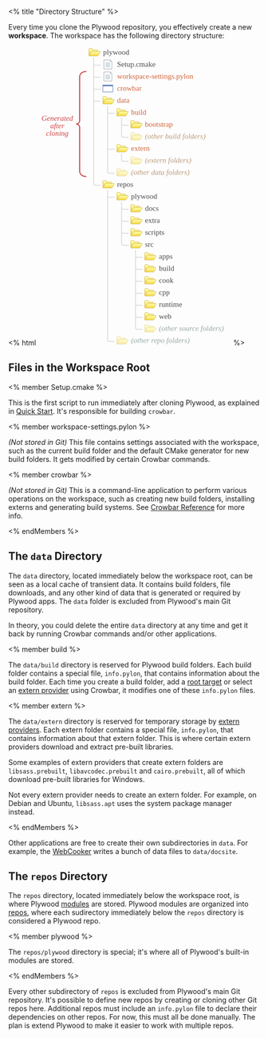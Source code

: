 <% title "Directory Structure" %>

Every time you clone the Plywood repository, you effectively create a new **workspace**. The workspace has the following directory structure:

<% html
<svg xmlns="http://www.w3.org/2000/svg" height="597" width="388" xmlns:xlink="http://www.w3.org/1999/xlink">
  <defs>
    <linearGradient id="stops">
      <stop stop-color="#fdfda0" offset="0"/>
      <stop stop-color="#f5d334" offset="1"/>
    </linearGradient>
    <linearGradient id="gradient0" y2="477" xlink:href="#stops" gradientUnits="userSpaceOnUse" x2="334" gradientTransform="translate(-327 -6)" y1="467" x1="334"/>
    <linearGradient id="gradient1" y2="481" xlink:href="#stops" gradientUnits="userSpaceOnUse" x2="340" gradientTransform="translate(-327 -6)" y1="472" x1="340"/>
  </defs>
  <g id="lines" stroke="#e0e0e0" stroke-width="2" fill="none">
    <path d="M140 286v299c0 2.52 1.75 4 4 4h10M112 33c0 2.52 1.75 4 4 4h10M112 57c0 2.52 1.75 4 4 4h10M112 81c0 2.52 1.75 4 4 4h10M112 105c0 2.52 1.75 4 4 4h10M196 406v155c0 2.52 1.75 4 4 4h10M168 310v83c0 2.52 1.75 4 4 4h10M140 118v131c0 2.52 1.75 4 4 4h10M168 214v11c0 2.52 1.75 4 4 4h10M168 142v35c0 2.52 1.75 4 4 4h10"/>
    <path d="M140 129c0 2.52 1.75 4 4 4h10M140 201c0 2.52 1.75 4 4 4h10M168 153c0 2.52 1.75 4 4 4h10M168 321c0 2.52 1.75 4 4 4h10M168 345c0 2.52 1.75 4 4 4h10M168 369c0 2.52 1.75 4 4 4h10M196 417c0 2.52 1.75 4 4 4h10M196 441c0 2.52 1.75 4 4 4h10M196 465c0 2.52 1.75 4 4 4h10M196 489c0 2.52 1.75 4 4 4h10M196 513c0 2.52 1.75 4 4 4h10M196 537c0 2.52 1.75 4 4 4h10M112 22v251c0 2.52 1.75 4 4 4h10M140 297c0 2.52 1.75 4 4 4h10"/>
  </g>
  <g transform="translate(0 -455.5)">
    <g id="folder" stroke-linejoin="round" stroke="#dcbf6a">
      <path d="M2.5 460c0-.5.5-1 1-1h5c.613-.01 1 .507 1 1v2h10c.587 0 1 .421 1 1v10c.018.552-.434 1-1 1h-16c-.507 0-1-.444-1-1z" fill="url(#gradient0)" transform="translate(100)"/>
      <path d="M7.36 466c.286-.5 1.07-1 1.57-1h16c.587 0 .759.421.428 1l-4 7c-.298.552-1.01 1-1.57 1h-16c-.507 0-.746-.444-.428-1z" fill="url(#gradient1)" transform="translate(100)"/>
    </g>
    <g id="file">
      <path d="M32.5 482h13l3 3v15h-16z" stroke="#acacac" fill="#fff" transform="translate(100)"/>
      <path d="M36 490h9M36 492h9M36 494h9M36 496h9" stroke="#aac1ce" fill="none" transform="translate(100)"/>
      <path d="M45.5 482v3h3" stroke="#acacac" fill="none" transform="translate(100)"/>
      <path d="M36 488h9M36 488h9" stroke="#aac1ce" fill="none" transform="translate(100)"/>
    </g>
    <use xlink:href="#file" transform="translate(0 24)"/>
    <g id="app" transform="translate(0.5 0)">
      <path d="M130 532h20v14h-20z" stroke="#6b85bf" fill="#fff"/>
      <path d="M130 532h20v2h-20z" stroke="#6b85bf" fill="#6b85bf"/>
    </g>
    <use xlink:href="#folder" transform="translate(28 96)"/>
    <use xlink:href="#folder" transform="translate(56 120)"/>
    <use xlink:href="#folder" transform="translate(84 144)"/>
    <use opacity=".5" xlink:href="#folder" transform="translate(84 168)"/>
    <use xlink:href="#folder" transform="translate(56 192)"/>
    <use opacity=".5" xlink:href="#folder" transform="translate(84 216)"/>
    <use opacity=".5" xlink:href="#folder" transform="translate(56 240)"/>
    <use xlink:href="#folder" transform="translate(28 264)"/>
    <use xlink:href="#folder" transform="translate(56 288)"/>
    <use xlink:href="#folder" transform="translate(84 312)"/>
    <use xlink:href="#folder" transform="translate(84 336)"/>
    <use xlink:href="#folder" transform="translate(84 360)"/>
    <use xlink:href="#folder" transform="translate(84 384)"/>
    <use xlink:href="#folder" transform="translate(112 408)"/>
    <use xlink:href="#folder" transform="translate(112 432)"/>
    <use xlink:href="#folder" transform="translate(112 456)"/>
    <use xlink:href="#folder" transform="translate(112 480)"/>
    <use xlink:href="#folder" transform="translate(112 504)"/>
    <use xlink:href="#folder" transform="translate(112 528)"/>
    <use opacity=".5" xlink:href="#folder" transform="translate(112 552)"/>
    <use opacity=".5" xlink:href="#folder" transform="translate(56 576)"/>
    <g font-family="LiberationSans" font-size="15">
      <text y="471.362" x="131" fill="#4d4d4d">plywood</text>
      <text y="495.362" x="159" fill="#4d4d4d">Setup.cmake</text>
      <text y="735.362" x="159" fill="#4d4d4d">repos</text>
      <text y="519.362" x="159" fill="#cf653a">workspace-settings.pylon</text>
      <text y="543.362" x="159" fill="#cf653a">crowbar</text>
      <text y="567.362" x="159" fill="#cf653a">data</text>
      <text y="591.362" x="187" fill="#cf653a">build</text>
      <text y="615.362" x="215" fill="#cf653a">bootstrap</text>
      <text y="663.362" x="187" fill="#cf653a">extern</text>
      <text y="759.362" x="187" fill="#4d4d4d">plywood</text>
      <text y="783.362" x="215" fill="#4d4d4d">docs</text>
      <text y="807.362" x="215" fill="#4d4d4d">extra</text>
      <text y="831.362" x="215" fill="#4d4d4d">scripts</text>
      <text y="855.362" x="215" fill="#4d4d4d">src</text>
      <text y="879.362" x="243" fill="#4d4d4d">apps</text>
      <text y="903.362" x="243" fill="#4d4d4d">build</text>
      <text y="927.362" x="243" fill="#4d4d4d">cook</text>
      <text y="951.362" x="243" fill="#4d4d4d">cpp</text>
      <text y="975.362" x="243" fill="#4d4d4d">runtime</text>
      <text y="999.362" x="243" fill="#4d4d4d">web</text>
    </g>
    <g font-family="Asap" font-style="italic" font-size="15">
      <text y="711.362" x="187" fill="#bc9b7d">(other data folders)</text>
      <text y="639.362" x="215" fill="#bc9b7d">(other build folders)</text>
      <text y="687.362" x="215" fill="#bc9b7d">(extern folders)</text>
      <text y="1023.362" x="243" fill="#98a9a9">(other source folders)</text>
      <text y="1047.362" x="187" fill="#98a9a9">(other repo folders)</text>
    </g>
    <g font-size="15" font-family="Asap" font-style="italic" fill="#d04545" text-anchor="middle">
      <text y="603.362" x="39.121">Generated</text>
      <text y="618.362" x="39.121">after</text>
      <text y="633.362" x="39.121">cloning</text>
    </g>
    <path id="bracket" d="M77 610c4.35 0 7 3.32 7 6.99v87c0 5.88 4.43 11 13.4 11" stroke="#d04545" stroke-width="2" fill="none"/>
    <use xlink:href="#bracket" transform="matrix(1 0 0 -1 0 1220)"/>
  </g>
</svg>
%>

## Files in the Workspace Root

<% member Setup.cmake %>

This is the first script to run immediately after cloning Plywood, as explained in [Quick Start](QuickStart). It's responsible for building `crowbar`.

<% member workspace-settings.pylon %>

_(Not stored in Git)_ This file contains settings associated with the workspace, such as the current build folder and the default CMake generator for new build folders. It gets modified by certain Crowbar commands.

<% member crowbar %>

_(Not stored in Git)_ This is a command-line application to perform various operations on the workspace, such as creating new build folders, installing externs and generating build systems. See [Crowbar Reference](Crowbar) for more info.

<% endMembers %>

## The `data` Directory

The `data` directory, located immediately below the workspace root, can be seen as a local cache of transient data. It contains build folders, file downloads, and any other kind of data that is generated or required by Plywood apps. The `data` folder is excluded from Plywood's main Git repository.

In theory, you could delete the entire `data` directory at any time and get it back by running Crowbar commands and/or other applications.

<% member build %>

The `data/build` directory is reserved for Plywood build folders. Each build folder contains a special file, `info.pylon`, that contains information about the build folder. Each time you create a build folder, add a [root target](KeyConcepts#targets) or select an [extern provider](KeyConcepts#extern-providers) using Crowbar, it modifies one of these `info.pylon` files.

<% member extern %>

The `data/extern` directory is reserved for temporary storage by [extern providers](KeyConcepts#extern-providers). Each extern folder contains a special file, `info.pylon`, that contains information about that extern folder. This is where certain extern providers download and extract pre-built libraries.

Some examples of extern providers that create extern folders are `libsass.prebuilt`, `libavcodec.prebuilt` and `cairo.prebuilt`, all of which download pre-built libraries for Windows.

Not every extern provider needs to create an extern folder. For example, on Debian and Ubuntu, `libsass.apt` uses the system package manager instead. 

<% endMembers %>

Other applications are free to create their own subdirectories in `data`. For example, the [WebCooker](BuildDocs) writes a bunch of data files to `data/docsite`.

## The `repos` Directory

The `repos` directory, located immediately below the workspace root, is where Plywood [modules](KeyConcepts#modules) are stored. Plywood modules are organized into [repos](KeyConcepts#modules), where each sudirectory immediately below the `repos` directory is considered a Plywood repo.

<% member plywood %>

The `repos/plywood` directory is special; it's where all of Plywood's built-in modules are stored.

<% endMembers %>

Every other subdirectory of `repos` is excluded from Plywood's main Git repository. It's possible to define new repos by creating or cloning other Git repos here. Additional repos must include an `info.pylon` file to declare their dependencies on other repos. For now, this must all be done manually. The plan is extend Plywood to make it easier to work with multiple repos.
